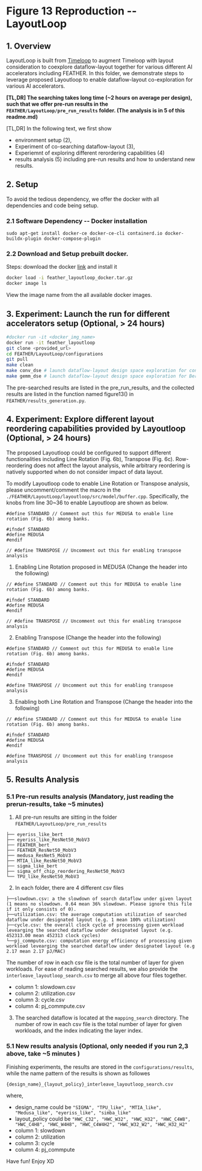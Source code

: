 # Figure 13 Reproduction -- LayoutLoop

## 1. Overview
LayoutLoop is built from [Timeloop](https://parashar.org/ispass19.pdf) to augment Timeloop with layout consideration to coexplore dataflow-layout together for various different AI accelerators including FEATHER.
In this folder, we demonstrate steps to leverage proposed Layoutloop to enable dataflow-layout co-exploration for various AI accelerators.

**[TL,DR] The searching takes long time (~2 hours on average per design), such that we offer pre-run results in the `FEATHER/LayoutLoop/pre_run_results` folder. (The analysis is in 5 of this readme.md)**

[TL,DR] In the following text, we first show 
- environment setup (2),
- Experiment of co-searching dataflow-layout (3), 
- Experiemnt of exploring different rerordering capabilities (4) 
- results analysis (5) including pre-run results and how to understand new results.

## 2. Setup
To avoid the tedious dependency, we offer the docker with all dependencies and code being setup.

### 2.1 Software Dependency -- Docker installation
```
sudo apt-get install docker-ce docker-ce-cli containerd.io docker-buildx-plugin docker-compose-plugin
```
### 2.2 Download and Setup prebuilt docker.
Steps: download the docker [link](https://drive.google.com/file/d/1-BdCdKI00gXY8GKtNpwHVtn4b-r_vNCC/view?usp=sharing) and install it
```bash
docker load -i feather_layoutloop_docker.tar.gz 
docker image ls
```
View the image name from the all available docker images.


## 3. Experiment: Launch the run for different accelerators setup (Optional, > 24 hours)

```bash
#docker run -it <docker_img_name>
docker run -it feather_layoutloop
git clone <provided_url>
cd FEATHER/LayoutLoop/configurations
git pull
make clean
make conv_dse # launch dataflow-layout design space exploration for convolution layers in ResNet-50 and MobileNet-V3
make gemm_dse # launch dataflow-layout design space exploration for Berts
```

The pre-searched results are listed in the pre_run_results, and the collected results are listed in the function named figure13() in `FEATHER/results_generation.py`.

## 4. Experiment: Explore different layout reordering capabilities provided by Layoutloop (Optional, > 24 hours)
The proposed Layoutloop could be configured to support different functionalities including Line Rotation (Fig. 6b), Transpose (Fig. 6c). Row-reordering does not affect the layout analysis, while arbitrary reordering is natively supported when do not consider impact of data layout. 

To modify Layoutloop code to enable Line Rotation or Transpose analysis, please uncomment/comment the macro in the `./FEATHER/LayoutLoop/layoutloop/src/model/buffer.cpp`. Specifically, the knobs from line 30~36 to enable Layoutloop are shown as below.
```
#define STANDARD // Comment out this for MEDUSA to enable line rotation (Fig. 6b) among banks.

#ifndef STANDARD
#define MEDUSA
#endif

// #define TRANSPOSE // Uncomment out this for enabling transpose analysis
```
1. Enabling Line Rotation proposed in MEDUSA (Change the header into the following)
```
// #define STANDARD // Comment out this for MEDUSA to enable line rotation (Fig. 6b) among banks.

#ifndef STANDARD
#define MEDUSA
#endif

// #define TRANSPOSE // Uncomment out this for enabling transpose analysis
```
2. Enabling Transpose (Change the header into the following)
```
#define STANDARD // Comment out this for MEDUSA to enable line rotation (Fig. 6b) among banks.

#ifndef STANDARD
#define MEDUSA
#endif

#define TRANSPOSE // Uncomment out this for enabling transpose analysis
```
3. Enabling both Line Rotation and Transpose (Change the header into the following)
```
// #define STANDARD // Comment out this for MEDUSA to enable line rotation (Fig. 6b) among banks.

#ifndef STANDARD
#define MEDUSA
#endif

#define TRANSPOSE // Uncomment out this for enabling transpose analysis
```

## 5. Results Analysis
### 5.1 Pre-run results analysis (Mandatory, just reading the prerun-results, take ~5 minutes)
1. All pre-run results are sitting in the folder `FEATHER/LayoutLoop/pre_run_results`
```
├── eyeriss_like_bert
├── eyeriss_like_ResNet50_MobV3
├── FEATHER_bert
├── FEATHER_ResNet50_MobV3
├── medusa_ResNet5_MobV3
├── MTIA_like_ResNet50_MobV3
├── sigma_like_bert
├── sigma_off_chip_reordering_ResNet50_MobV3
└── TPU_like_ResNet50_MobV3
```

2. In each folder, there are 4 different csv files 
```
├──slowdown.csv: a the slowdown of search dataflow under given layout (1 means no slowdown. 0.64 mean 36% slowdown. Please ignore this file if it only consists of 0).
├──utilization.csv: the average computation utilization of searched dataflow under designated layout (e.g. 1 mean 100% utilization)
├──cycle.csv: the overall clock cycle of processing given workload levearging the searched dataflow under designated layout (e.g. 452313.00 mean 452313 clock cycles)
└──pj_commpute.csv: computation energy efficiency of processing given workload levearging the searched dataflow under designated layout (e.g 2.17 mean 2.17 pJ/MAC)
```
The number of row in each csv file is the total number of layer for given workloads. For ease of reading searched results, we also provide the `interleave_layoutloop_search.csv` to merge all above four files together.
- column 1: slowdown.csv
- column 2: utilization.csv
- column 3: cycle.csv
- column 4: pj_commpute.csv

3. The searched dataflow is located at the `mapping_search` directory. 
The number of row in each csv file is the total number of layer for given workloads, and the index indicating the layer index. 

### 5.1 New results analysis (Optional, only needed if you run 2,3 above, take ~5 minutes  )
Finishing experiments, the results are stored in the `configurations/results`, while the name pattern of the results is shown as followes
```
{design_name}_{layout_policy}_interleave_layoutloop_search.csv
```
where, 
- design_name could be `"SIGMA", "TPU_like", "MTIA_like", "Medusa_like", "eyeriss_like", "simba_like"`
- layout_policy could be `"HWC_C32", "HWC_W32", "HWC_H32", "HWC_C4W8", "HWC_C4H8", "HWC_W4H8", "HWC_C4W4H2", "HWC_W32_W2", "HWC_H32_H2"`
- column 1: slowdown
- column 2: utilization
- column 3: cycle
- column 4: pj_commpute


Have fun! Enjoy XD
